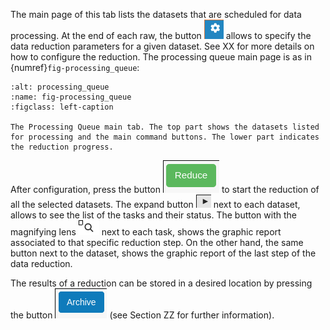 The main page of this tab lists the datasets that are scheduled for data processing.
At the end of each raw, the button ![](figures/configure_dataset.jpg) allows to specify the data reduction parameters
for a given dataset. See XX for more details on how to configure the reduction.
The processing queue main page is as in  {numref}`fig-processing_queue`:

   ```{figure} figures/processing_queue.jpg
   :alt: processing_queue
   :name: fig-processing_queue
   :figclass: left-caption

   The Processing Queue main tab. The top part shows the datasets listed for processing and the main command buttons. The lower part indicates the reduction progress.
   ```


After configuration, press the button ![](figures/start_reduction_all.jpg) to start the reduction of all the selected
datasets.
The expand button  ![](figures/expand.jpg) next to each dataset, allows to see the list of the tasks and their status.
The button with
the magnifying lens ![](figures/magnifying.jpg) next to each task, shows the graphic report associated to that specific
reduction step.
On the other hand, the same button next to the dataset, shows the graphic report of the last step of the data reduction.

The results of a reduction can be stored in a desired location by pressing the button ![](figures/archive.jpg) (see
Section ZZ for further information).